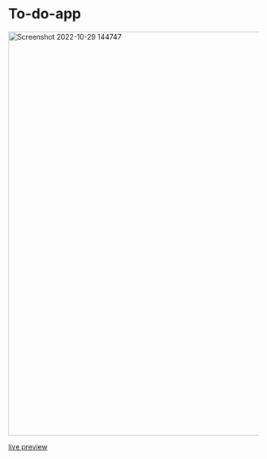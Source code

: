 # To-do-app
<img width="814" alt="Screenshot 2022-10-29 144747" src="https://user-images.githubusercontent.com/77205201/198823762-17359dd6-4930-42ee-8167-e2e71376d992.png">

<a href = "https://to-do-app-90.netlify.app/">live preview</a>
